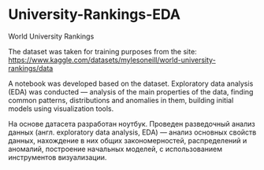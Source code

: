 # University-Rankings-EDA
World University Rankings

The dataset was taken for training purposes from the site:
https://www.kaggle.com/datasets/mylesoneill/world-university-rankings/data

A notebook was developed based on the dataset. Exploratory data analysis (EDA) was conducted — analysis of the main properties of the data, finding common patterns, distributions and anomalies in them, building initial models using visualization tools.

На основе датасета разработан ноутбук. Проведен разведочный анализ данных (англ. exploratory data analysis, EDA) — анализ основных свойств данных, нахождение в них общих закономерностей, распределений и аномалий, построение начальных моделей, с использованием инструментов визуализации.
